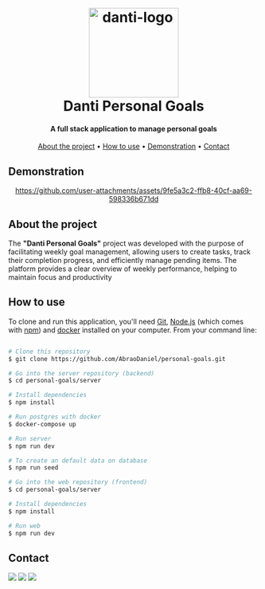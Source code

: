 <h1 align="center">
  <br>
  <img src="https://github.com/user-attachments/assets/5c53bbf9-b9c9-4ee9-a554-9c2418016976" alt="danti-logo" width="180">
  <br>
  Danti Personal Goals
  <br>
</h1>

<h4 align="center">A full stack application to manage personal goals</h4>

<p align="center">
  <a href="#about-the-project">About the project</a> •
  <a href="#how-to-use">How to use</a> •
  <a href="#demonstration">Demonstration</a> •
  <a href="#contact">Contact</a>
</p>


## Demonstration
<div align="center">
  
  https://github.com/user-attachments/assets/9fe5a3c2-ffb8-40cf-aa69-598336b671dd

</div>


## About the project
The <strong>"Danti Personal Goals"</strong> project was developed with the purpose of facilitating weekly goal management, allowing users to create tasks, track their completion progress, and efficiently manage pending items. The platform provides a clear overview of weekly performance, helping to maintain focus and productivity
 

## How to use

To clone and run this application, you'll need [Git](https://git-scm.com), [Node.js](https://nodejs.org/en/download/) (which comes with [npm](http://npmjs.com)) and [docker](https://www.docker.com/products/docker-desktop/) installed on your computer. From your command line:

```bash

# Clone this repository
$ git clone https://github.com/AbraoDaniel/personal-goals.git

# Go into the server repository (backend)
$ cd personal-goals/server

# Install dependencies
$ npm install

# Run postgres with docker
$ docker-compose up

# Run server
$ npm run dev

# To create an default data on database
$ npm run seed

# Go into the web repository (frontend)
$ cd personal-goals/server

# Install dependencies
$ npm install

# Run web
$ npm run dev
```

## Contact

<div> 
  <a href = "mailto:abraodaniel@hotmail.com"><img src="https://img.shields.io/badge/-Outlook-%23333?style=for-the-badge&logo=gmail&logoColor=white" target="_blank"></a>
  <a href="https://www.linkedin.com/in/daniel-alexsandro-abrão-2002/" target="_blank"><img src="https://img.shields.io/badge/-LinkedIn-%230077B5?style=for-the-badge&logo=linkedin&logoColor=white" target="_blank"></a> 
  <a href = "mailto:danabrao@gmail.com"><img src="https://img.shields.io/badge/-Gmail-%23333?style=for-the-badge&logo=gmail&logoColor=white" target="_blank"></a>
</div>


